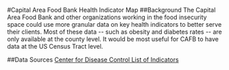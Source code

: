 #Capital Area Food Bank Health Indicator Map
##Background
The Capital Area Food Bank and other organizations working in the food insecurity space could use more granular data on key health indicators to better serve their clients. Most of these data -- such as obesity and diabetes rates -- are only available at the county level. It would be most useful for CAFB to have data at the US Census Tract level.

##Data Sources
[Center for Disease Control List of Indicators]('http://www.cdc.gov/diabetes/atlas/countydata/County_ListofIndicators.html')